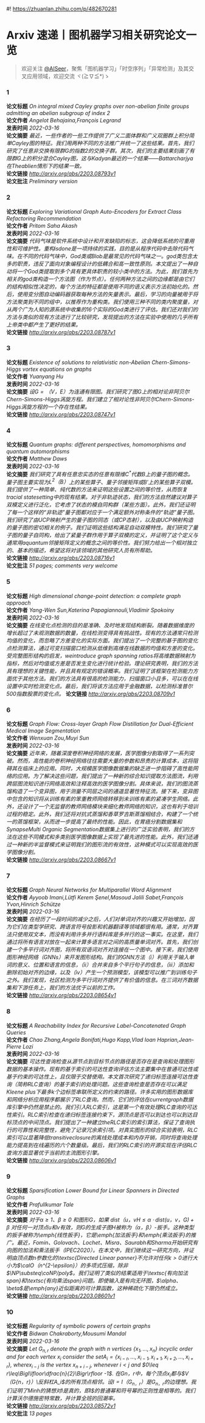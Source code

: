 #! https://zhuanlan.zhihu.com/p/482670281

Arxiv 速递丨图机器学习相关研究论文一览
======================
  
> 欢迎关注 [@AISeer](https://www.zhihu.com/people/dreamhomes)，聚焦「图机器学习」「时空序列」「异常检测」及其交叉应用领域，欢迎交流 ヾ(≧∇≦*)ゝ
### 1
  
**论文标题** *On integral mixed Cayley graphs over non-abelian finite groups admitting
  an abelian subgroup of index 2*  
**论文作者** *Angelot Behajaina,François Legrand*  
**发表时间** *2022-03-16*  
**论文摘要** *最近，一些作者的一些工作提供了广义二面体群和广义双圈群上积分简单Cayley图的特征。我们用两种不同的方法推广并统一了这些结果。首先，我们研究了任意非交换有限群$G$的指数2的交换子群。其次，我们的主要结果刻画了有限群$G$上的积分混合Cayley图，这与Kadyan最近的一个结果——Battarcharjya在Theablien情形下的结果一致。*  
**论文链接** *http://arxiv.org/abs/2203.08793v1*  
**论文批注** *Preliminary version*
### 2
  
**论文标题** *Exploring Variational Graph Auto-Encoders for Extract Class Refactoring
  Recommendation*  
**论文作者** *Pritom Saha Akash*  
**发表时间** *2022-03-16*  
**论文摘要** *代码气味是软件系统中设计和开发缺陷的标志，这会降低系统的可重用性和可维护性。重构isdone是一项持续的实践，目的是从程序代码中去除代码气味。在不同的代码气味中，God类或Blob是最常见的代码气味之一。god类包含太多的职责，违反了面向对象编程设计的低耦合和高一致性原则。本文提出了一种自动将一个God类提取到多个具有更具体职责的较小类中的方法。为此，我们首先为相关的god类构造一个方法图（作为节点）。任何两种方法之间的边缘都是由它们的结构相似性决定的，每个方法的特征都是使用不同的语义表示方法初始化的。然后，使用变分图自动编码器获取每种方法的矢量表示。最后，学习的向量被用于将方法聚类到不同的组中，以推荐作为重构类。我们使用三种不同的类内聚度量，对从两个广为人知的源系统中收集的16个实际的God类进行了评估。我们还对我们的方法与类似的现有方法进行了比较研究，发现提出的方法在实验中使用的几乎所有上帝类中都产生了更好的结果。*  
**论文链接** *http://arxiv.org/abs/2203.08787v1*
### 3
  
**论文标题** *Existence of solutions to relativistic non-Abelian Chern-Simons-Higgs
  vortex equations on graphs*  
**论文作者** *Yuanyang Hu*  
**发表时间** *2022-03-16*  
**论文摘要** *设$G=（V，E）$为连通有限图。我们研究了图$G$上的相对论非阿贝尔Chern-Simons-Higgs涡旋方程。我们建立了相对论性非阿贝尔Chern-Simons-Higgs涡旋方程的一个存在性结果。*  
**论文链接** *http://arxiv.org/abs/2203.08747v1*
### 4
  
**论文标题** *Quantum graphs: different perspectives, homomorphisms and quantum
  automorphisms*  
**论文作者** *Matthew Daws*  
**发表时间** *2022-03-16*  
**论文摘要** *我们研究了具有任意忠实态的任意有限维$C^*$代数$B$上的量子图的概念。量子图主要实现为$L^2（B）$上的某些算子、量子邻接矩阵或$B'$上的某些算子双模。我们提供了一种简单、纯代数的方法来证明这些设置之间的等价性，从而恢复tracial statesetting中的现有结果。对于非轨迹状态，我们的方法自然建议对算子双模定义进行泛化，它考虑了状态的模自同构群（某些方面）。此外，我们还证明了每一个这样的“非轨迹”量子图都对应于一个满足额外对称条件的“轨迹”量子图。我们研究了由UCP映射产生的量子图的同态（或CP态射），以及由UCP映射构造的量子图的密切相关的例子。我们证明这些结构满足自动双模特性。我们研究了量子图的量子自同构，给出了紧量子群作用于算子双模的定义，并证明了这个定义与通常用aquantum邻接矩阵定义的概念之间的等价性。我们努力给出一个相对独立的、基本的描述，希望这将对该领域的其他研究人员有所帮助。*  
**论文链接** *http://arxiv.org/abs/2203.08716v1*  
**论文批注** *51 pages; comments very welcome*
### 5
  
**论文标题** *High dimensional change-point detection: a complete graph approach*  
**论文作者** *Yang-Wen Sun,Katerina Papagiannouli,Vladimir Spokoiny*  
**发表时间** *2022-03-16*  
**论文摘要** *在线变化点检测的目的是准确、及时地发现结构断裂。随着数据维度的增长超过了未观测数据的数量，在线检测变得具有挑战性。现有的方法通常只检测均值的变化，而忽略了方差变化的实际方面。我们提出了一个完整的基于图的变化点检测算法，通过可变扫描窗口检测从低维到高维在线数据的均值和方差的变化。受完整图形结构的启发，weintroduce graph spanning ratios将高维数据映射为指标，然后对均值或方差是否发生变化进行统计检验。理论研究表明，我们的方法具有理想的关键性能，并且具有规定的错误概率。我们证明了该框架在检测能力方面优于其他方法。我们的方法具有很高的检测能力，扫描窗口小且多，可以在在线设置中实时检测变化点。最后，我们将该方法应用于金融数据，以检测标准普尔500指数股票的变化点。*
**论文链接** *http://arxiv.org/abs/2203.08709v1*
### 6
  
**论文标题** *Graph Flow: Cross-layer Graph Flow Distillation for Dual-Efficient
  Medical Image Segmentation*  
**论文作者** *Wenxuan Zou,Muyi Sun*  
**发表时间** *2022-03-16*  
**论文摘要** *近年来，随着深度卷积神经网络的发展，医学图像分割取得了一系列突破。然而，高性能的卷积神经网络往往需要大量的参数和昂贵的计算成本，这将阻碍其在临床上的应用。同时，大规模医学图像数据集的缺乏进一步阻碍了高性能网络的应用。为了解决这些问题，我们提出了一种新的综合知识提取方法图流，利用跨层图流知识进行网络高效和注释高效的医学图像分割。具体来说，我们的图流蒸馏构造了一个变异图，用于测量不同层之间的通道显著性特征流。接下来，变异图中包含的知识将从训练有素的笨重教师网络转移到未训练有素的紧凑学生网络。此外，还设计了一个无监督的教师网络模块来细化教师网络的知识，这也有利于培训过程的稳定。此外，我们还将对抗式蒸馏和香草罗吉斯蒸馏相结合，构建了一个统一的蒸馏框架，从而进一步提高了最终的性能。因此，在胃癌分割数据集和SynapseMulti
 Organic Segmentation数据集上进行的广泛实验表明，我们的方法在这些不同模式和多类别医学图像数据上实现了最先进的性能。此外，我们还通过一种新的半监督模式来证明我们的图形流的有效性，这种模式可以实现高效的医学图像分割。*  
**论文链接** *http://arxiv.org/abs/2203.08667v1*
### 7
  
**论文标题** *Graph Neural Networks for Multiparallel Word Alignment*  
**论文作者** *Ayyoob Imani,Lütfi Kerem Şenel,Masoud Jalili Sabet,François Yvon,Hinrich Schütze*  
**发表时间** *2022-03-16*  
**论文摘要** *在经历了一段时间的减少之后，人们对单词对齐的兴趣又开始增加，因为它们在类型学研究、跨语言符号投影和机器翻译等领域都很有用。通常，对齐算法只使用双文本，而没有利用许多并行语料库是多并行的这一事实。在这里，我们通过将所有语言对放在一起来计算多语言对之间的高质量单词对齐。首先，我们创建一个多平行词对齐图，将所有双语词对齐对连接在一个图中。接下来，我们使用图形神经网络（GNNs）来开发图形结构。我们的GNN方法（i）利用关于输入单词的意义、位置和语言的信息，（ii）合并来自多个平行句子的信息，（iii）添加和删除初始对齐的边缘，以及（iv）产生一个预测模型，该模型可以推广到训练句子之外。我们发现，社区检测为多平行词对齐提供了有价值的信息。在三词对齐数据集和下游任务上，我们的方法优于以前的工作。*  
**论文链接** *http://arxiv.org/abs/2203.08654v1*
### 8
  
**论文标题** *A Reachability Index for Recursive Label-Concatenated Graph Queries*  
**论文作者** *Chao Zhang,Angela Bonifati,Hugo Kapp,Vlad Ioan Haprian,Jean-Pierre Lozi*  
**发表时间** *2022-03-16*  
**论文摘要** *可达性查询检查从源节点到目标节点的路径是否存在是查询和处理图形数据的基本操作。现有的基于索引的可达性查询评估方法主要集中在普通可达性或基于约束的可达性上，且仅限于交替使用。本文首次研究了递归标签连接可达性查询（简称RLC查询）的基于索引的处理问题。这些查询检查是否存在可以满足Kleene plus下最多k个边标签串联所定义的约束的路径。许多实用的图形数据库和网络分析应用程序都展示了RLC查询。然而，它们的评估在currentgraph数据库引擎中仍然是禁止的。我们引入RLC索引，这是第一个有效处理RLC查询的可达性索引。RLC索引检查在递归标签连接约束下，源顶点是否可以到达也可以到达目标顶点的中间顶点。我们提出了一种建立theRLC索引的索引算法，保证了查询执行的可靠性和完整性，避免了记录冗余索引项。对真实图形的综合实验表明，RLC索引可以显著降低transitiveclosure的离线处理成本和内存开销，同时将查询处理能力提高到在线遍历的六个数量级。最后，我们的RLC索引的开源实现在评估RLC查询方面显著优于当前的主流图形引擎。*  
**论文链接** *http://arxiv.org/abs/2203.08606v1*
### 9
  
**论文标题** *Sparsification Lower Bound for Linear Spanners in Directed Graphs*  
**论文作者** *Prafullkumar Tale*  
**发表时间** *2022-03-16*  
**论文摘要** *对于$\alpha\ge 1$、$\beta\ge0$ 和图形$G$，如果 $dist（u，v H\le\alpha\cdot dist(u，v，G)+\beta$ 对任何一对顶点$u$和$v$有效，则$G$的生成子图$H$被称为$（\alpha，\beta）$-扳手。这种类型的扳手被称为\emph{线性扳手}，它是\emph{加法扳手}和\emph{乘法扳手}的推广。最近，Fomin、Golovach、Lochet、Misra、Saurabh和Sharma开始研究有向图的加法和乘法扳手（IPEC$2020$）。在本文中，我们继续这一研究方向，并证明由顶点数$n$参数化的\textsc{Directed Linear panner}不允许对任何$\epsilon>0$进行大小为$\calO（n^{2-\epsilon}）的多项式压缩，除非$\NP\substeq\coNP/poly$。我们证明了类似的结果适用于\textsc{有向加法span}和\textsc{有向乘法span}问题。即使输入是有向无环图，$\alpha、\beta$是\emph{any}近似距离的可计算函数，这种稀疏化下限仍然成立。*  
**论文链接** *http://arxiv.org/abs/2203.08601v1*
### 10
  
**论文标题** *Regularity of symbolic powers of certain graphs*  
**论文作者** *Bidwan Chakraborty,Mousumi Mandal*  
**发表时间** *2022-03-16*  
**论文摘要** *Let $G_{n,r}$ denote the graph with $n$ vertices $\{x_1,\ldots,x_n\}$ incyclic order and for each vertex $x_i$ consider 
the set$A_i=\{x_{i-r},\ldots,x_{i-1},x_{i+1},x_{i+2},\ldots, x_{i+r}\},$ where$x_{i-j}$ is the vertex $x_{n+i-j}$, 
whenever $i<j$ and $0\leq r\leq\Bigl\lfloor\dfrac{n}{2}\Bigr\rfloor -1$. 
在$G{n，r}$中，每个顶点$x_i$都与$V（G{n，r}）\反斜杠A_i$的所有顶点相邻。设$I=I（G_{n，r}）$是$G_{n，r}$的边理想。我们证明了Minh的猜想对$I是真的，即$I$的普通幂和符号幂的正则性是相等的。我们计算沃尔德施密特常数，并计算全班的回潮率。*  
**论文链接** *http://arxiv.org/abs/2203.08572v1*  
**论文批注** *13 pages*
